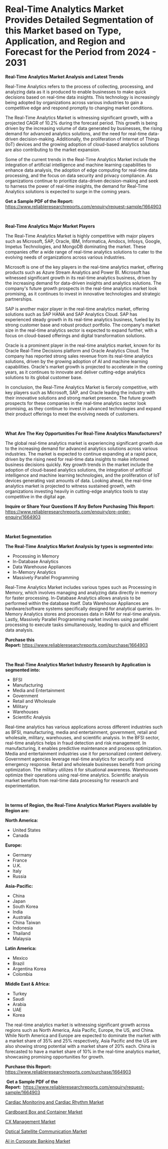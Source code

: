 <p><h1>Real-Time Analytics Market Provides Detailed Segmentation of this Market based on Type, Application, and Region and Forecast for the Period from 2024 - 2031</h1></p><p><strong>Real-Time Analytics Market Analysis and Latest Trends</strong></p>
<p><p>Real-Time Analytics refers to the process of collecting, processing, and analyzing data as it is produced to enable businesses to make quick decisions based on real-time data insights. This technology is increasingly being adopted by organizations across various industries to gain a competitive edge and respond promptly to changing market conditions.</p><p>The Real-Time Analytics Market is witnessing significant growth, with a projected CAGR of 10.2% during the forecast period. This growth is being driven by the increasing volume of data generated by businesses, the rising demand for advanced analytics solutions, and the need for real-time data-driven decision-making. Additionally, the proliferation of Internet of Things (IoT) devices and the growing adoption of cloud-based analytics solutions are also contributing to the market expansion.</p><p>Some of the current trends in the Real-Time Analytics Market include the integration of artificial intelligence and machine learning capabilities to enhance data analysis, the adoption of edge computing for real-time data processing, and the focus on data security and privacy compliance. As organizations continue to prioritize data-driven decision-making and seek to harness the power of real-time insights, the demand for Real-Time Analytics solutions is expected to surge in the coming years.</p></p>
<p><strong>Get a Sample PDF of the Report:&nbsp;</strong> <a href="https://www.reliableresearchreports.com/enquiry/request-sample/1664903">https://www.reliableresearchreports.com/enquiry/request-sample/1664903</a></p>
<p>&nbsp;</p>
<p><strong>Real-Time Analytics Major Market Players</strong></p>
<p><p>The Real-Time Analytics Market is highly competitive with major players such as Microsoft, SAP, Oracle, IBM, Informatica, Amdocs, Infosys, Google, Impetus Technologies, and MongoDB dominating the market. These companies offer a wide range of real-time analytics solutions to cater to the evolving needs of organizations across various industries.</p><p>Microsoft is one of the key players in the real-time analytics market, offering products such as Azure Stream Analytics and Power BI. Microsoft has witnessed significant growth in its real-time analytics business, driven by the increasing demand for data-driven insights and analytics solutions. The company's future growth prospects in the real-time analytics market look promising, as it continues to invest in innovative technologies and strategic partnerships.</p><p>SAP is another major player in the real-time analytics market, offering solutions such as SAP HANA and SAP Analytics Cloud. SAP has experienced steady growth in its real-time analytics business, fueled by its strong customer base and robust product portfolio. The company's market size in the real-time analytics sector is expected to expand further, with a focus on cloud-based offerings and digital transformation solutions.</p><p>Oracle is a prominent player in the real-time analytics market, known for its Oracle Real-Time Decisions platform and Oracle Analytics Cloud. The company has reported strong sales revenue from its real-time analytics solutions, driven by the growing adoption of AI and machine learning capabilities. Oracle's market growth is projected to accelerate in the coming years, as it continues to innovate and deliver cutting-edge analytics solutions to its global customer base.</p><p>In conclusion, the Real-Time Analytics Market is fiercely competitive, with key players such as Microsoft, SAP, and Oracle leading the industry with their innovative solutions and strong market presence. The future growth prospects for these companies in the real-time analytics sector look promising, as they continue to invest in advanced technologies and expand their product offerings to meet the evolving needs of customers.</p></p>
<p>&nbsp;</p>
<p><strong>What Are The Key Opportunities For Real-Time Analytics Manufacturers?</strong></p>
<p><p>The global real-time analytics market is experiencing significant growth due to the increasing demand for advanced analytics solutions across various industries. The market is expected to continue expanding at a rapid pace, driven by the rising need for real-time data insights to make informed business decisions quickly. Key growth trends in the market include the adoption of cloud-based analytics solutions, the integration of artificial intelligence and machine learning technologies, and the proliferation of IoT devices generating vast amounts of data. Looking ahead, the real-time analytics market is projected to witness sustained growth, with organizations investing heavily in cutting-edge analytics tools to stay competitive in the digital age.</p></p>
<p><strong>Inquire or Share Your Questions If Any Before Purchasing This Report:</strong> <a href="https://www.reliableresearchreports.com/enquiry/pre-order-enquiry/1664903">https://www.reliableresearchreports.com/enquiry/pre-order-enquiry/1664903</a></p>
<p>&nbsp;</p>
<p><strong>Market Segmentation</strong></p>
<p><strong>The Real-Time Analytics Market Analysis by types is segmented into:</strong></p>
<p><ul><li>Processing in Memory</li><li>In-Database Analytics</li><li>Data Warehouse Appliances</li><li>In-Memory Analytics</li><li>Massively Parallel Programming</li></ul></p>
<p><p>Real-Time Analytics Market includes various types such as Processing in Memory, which involves managing and analyzing data directly in memory for faster processing. In-Database Analytics allows analysis to be performed within the database itself. Data Warehouse Appliances are hardware/software systems specifically designed for analytical queries. In-Memory Analytics stores and processes data in RAM for real-time analysis. Lastly, Massively Parallel Programming market involves using parallel processing to execute tasks simultaneously, leading to quick and efficient data analysis.</p></p>
<p><strong>Purchase this Report:&nbsp;</strong><a href="https://www.reliableresearchreports.com/purchase/1664903">https://www.reliableresearchreports.com/purchase/1664903</a></p>
<p>&nbsp;</p>
<p><strong>The Real-Time Analytics Market Industry Research by Application is segmented into:</strong></p>
<p><ul><li>BFSI</li><li>Manufacturing</li><li>Media and Entertainment</li><li>Government</li><li>Retail and Wholesale</li><li>Military</li><li>Warehouses</li><li>Scientific Analysis</li></ul></p>
<p><p>Real-time analytics has various applications across different industries such as BFSI, manufacturing, media and entertainment, government, retail and wholesale, military, warehouses, and scientific analysis. In the BFSI sector, real-time analytics helps in fraud detection and risk management. In manufacturing, it enables predictive maintenance and process optimization. Media and entertainment industries use it for personalized content delivery. Government agencies leverage real-time analytics for security and emergency response. Retail and wholesale businesses benefit from pricing optimization. The military utilizes it for situational awareness. Warehouses optimize their operations using real-time analytics. Scientific analysis market benefits from real-time data processing for research and experimentation.</p></p>
<p>&nbsp;</p>
<p><strong>In terms of Region, the Real-Time Analytics Market Players available by Region are:</strong></p>
<p>
    <p> <strong> North America: </strong>
        <ul>
            <li>United States</li>
            <li>Canada</li>
        </ul>
        </p> 
    <p> <strong> Europe: </strong>
        <ul>
            <li>Germany</li>
            <li>France</li>
            <li>U.K.</li>
            <li>Italy</li>
            <li>Russia</li>
        </ul>
        </p> 
    <p> <strong> Asia-Pacific: </strong>
        <ul>
            <li>China</li>
            <li>Japan</li>
            <li>South Korea</li>
            <li>India</li>
            <li>Australia</li>
            <li>China Taiwan</li>
            <li>Indonesia</li>
            <li>Thailand</li>
            <li>Malaysia</li>
        </ul>
        </p> 
    <p> <strong> Latin America: </strong>
        <ul>
            <li>Mexico</li>
            <li>Brazil</li>
            <li>Argentina Korea</li>
            <li>Colombia</li>
        </ul>
        </p> 
    <p> <strong> Middle East & Africa: </strong>
        <ul>
            <li>Turkey</li>
            <li>Saudi</li>
            <li>Arabia</li>
            <li>UAE</li>
            <li>Korea</li>
        </ul>
    </p>
    </p>
<p><p>The real-time analytics market is witnessing significant growth across regions such as North America, Asia Pacific, Europe, the US, and China. While North America and Europe are expected to dominate the market with a market share of 35% and 25% respectively, Asia Pacific and the US are also showing strong potential with a market share of 20% each. China is forecasted to have a market share of 10% in the real-time analytics market, showcasing promising opportunities for growth.</p></p>
<p><strong>Purchase this Report: </strong><a href="https://www.reliableresearchreports.com/purchase/1664903">https://www.reliableresearchreports.com/purchase/1664903</a></p>
<p>&nbsp;<strong>Get a Sample PDF of the Report:&nbsp;&nbsp;</strong><a href="https://www.reliableresearchreports.com/enquiry/request-sample/1664903">https://www.reliableresearchreports.com/enquiry/request-sample/1664903</a></p>
<p><strong></strong></p>
<p><p><a href="https://github.com/abdelrhmankishk22/Market-Research-Report-List-3/blob/main/cardiac-monitoring-and-cardiac-rhythm-market.md">Cardiac Monitoring and Cardiac Rhythm Market</a></p><p><a href="https://github.com/ChiragRp1/Market-Research-Report-List-3/blob/main/cardboard-box-and-container-market.md">Cardboard Box and Container Market</a></p><p><a href="https://medium.com/@juliecastro06/cx-management-nbsp-market-focuses-on-market-share-size-and-projected-forecast-till-2031-7f5e161db7d9">CX Management Market</a></p><p><a href="https://medium.com/@tiffanytran1905/optical-satellite-communication-market-analysis-and-sze-forecasted-for-period-from-2024-to-2031-d89234dbd837">Optical Satellite Communication Market</a></p><p><a href="https://medium.com/@juliecastro06/ai-in-corporate-banking-market-exploring-market-share-market-trends-and-future-growth-606ada88e2a6">AI in Corporate Banking Market</a></p></p>